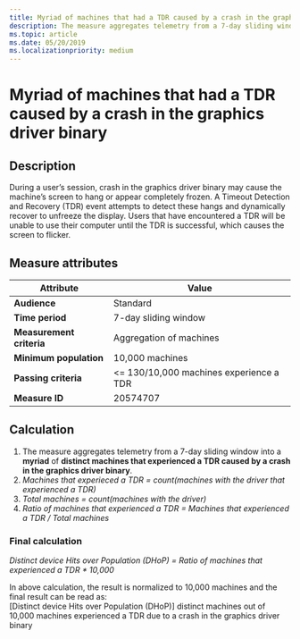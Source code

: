 ```yaml
---
title: Myriad of machines that had a TDR caused by a crash in the graphics driver binary
description: The measure aggregates telemetry from a 7-day sliding window into a myriad of distinct machines that experienced a TDR caused by a crash in the graphics driver binary
ms.topic: article
ms.date: 05/20/2019
ms.localizationpriority: medium
---
```


# Myriad of machines that had a TDR caused by a crash in the graphics driver binary

## Description

During a user’s session, crash in the graphics driver binary may cause the machine’s screen to hang or appear completely frozen. A Timeout Detection and Recovery (TDR) event attempts to detect these hangs and dynamically recover to unfreeze the display. Users that have encountered a TDR will be unable to use their computer until the TDR is successful, which causes the screen to flicker. 

## Measure attributes

|Attribute|Value|
|----|----|
|**Audience**|Standard|
|**Time period**|7-day sliding window|
|**Measurement criteria**|Aggregation of machines|
|**Minimum population**|10,000 machines|
|**Passing criteria**|<= 130/10,000 machines experience a TDR|
|**Measure ID**|20574707|

## Calculation

1. The measure aggregates telemetry from a 7-day sliding window into a **myriad** of **distinct machines that experienced a TDR caused by a crash in the graphics driver binary**.
2. *Machines that experieced a TDR = count(machines with the driver that experienced a TDR)*
3. *Total machines = count(machines with the driver)*
4. *Ratio of machines that experienced a TDR = Machines that experienced a TDR / Total machines*

### Final calculation

*Distinct device Hits over Population (DHoP) = Ratio of machines that experienced a TDR * 10,000*

In above calculation, the result is normalized to 10,000 machines and the final result can be read as:  
[Distinct device Hits over Population (DHoP)] distinct machines out of 10,000 machines experienced a TDR due to a crash in the graphics driver binary